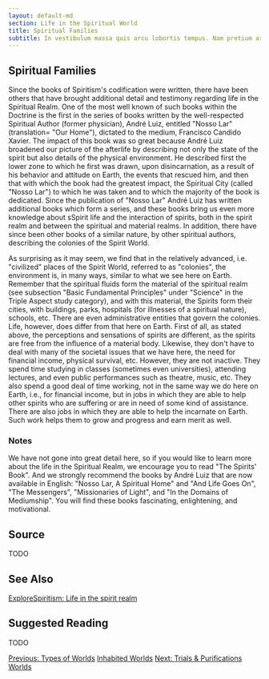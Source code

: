 ```yaml
---
layout: default-md
section: Life in the Spiritual World
title: Spiritual Families
subtitle: In vestibulum massa quis arcu lobortis tempus. Nam pretium arcu in odio vulputate luctus.
---
```


## Spiritual Families
Since the books of Spiritism's codification were written, there have been others that have brought additional detail and testimony regarding life in the Spiritual Realm.  One of the most well known of such books within the Doctrine is the first in the series of books written by the well-respected Spiritual Author (former physician), André Luiz, entitled "Nosso Lar" (translation= "Our Home"), dictated to the medium, Francisco Candido Xavier.  The impact of this book was so great because André Luiz broadened our picture of the afterlife by describing not only the state of the spirit but also details of the physical environment.  He described first the lower zone to which he first was drawn, upon disincarnation, as a result of his behavior and attitude on Earth, the events that rescued him, and then that with which the book had the greatest impact,  the Spiritual City (called "Nosso Lar") to which he was taken and to which the majority of the book is dedicated.  Since the publication of "Nosso Lar" André Luiz has written additional books which form a series, and these books bring us even more knowledge about sSpirit life and the interaction of spirits, both in the spirit realm and between the spiritual and material realms.  In addition, there have since been other books of a similar nature, by other spiritual authors, describing the colonies of the Spirit World.  

As surprising as it may seem, we find that in the relatively advanced, i.e. "civilized" places of the Spirit World, referred to as "colonies", the environment is, in many ways, similar to what we see here on Earth.  Remember that the spiritual fluids form the material of the spiritual realm (see subsection "Basic Fundamental Principles" under "Science" in the Triple Aspect study category), and with this material, the Spirits form their cities, with buildings, parks, hospitals (for illnesses of a spiritual nature), schools, etc.  There are even administrative entities that govern the colonies.  Life, however, does differ from that here on Earth.  First of all, as stated above, the perceptions and sensations of spirits are different, as the spirits are free from the influence of a material body.  Likewise, they don't have to deal with many of the societal issues that we have here, the need for financial income, physical survival, etc.  However, they are not inactive.  They spend time studying in classes (sometimes even universities), attending lectures, and even public performances such as theatre, music, etc.  They also spend a good deal of time working, not in the same way we do here on Earth, i.e., for financial income, but in jobs in which they are able to help other spirits who are suffering or are in need of some kind of assistance.  There are also jobs in which they are able to help the incarnate on Earth. Such work helps them to grow and progress and earn merit as well. 
	     	 

### Notes
We have not gone into great detail here, so if you would like to learn more about the life in the Spiritual Realm, we encourage you to read "The Spirits' Book".  And we strongly recommend the books by André Luiz that are now available in English: "Nosso Lar, A Spiritual Home" and "And Life Goes On", "The Messengers", "Missionaries of Light", and "In the Domains of Mediumship".  You will find these books fascinating, enlightening, and motivational.  


## Source
TODO


## See Also
[ExploreSpiritism: Life in the spirit realm](//www.explorespiritism.com/Philosophy_Reincarnation_Spirit%20Realm_Familiar%20Environment.htm)


## Suggested Reading
TODO



<a href="types" class="button">Previous: Types of Worlds</a>
<a href="./" class="button special">Inhabited Worlds</a>
<a href="trial-purification" class="button">Next: Trials & Purifications Worlds</a>
